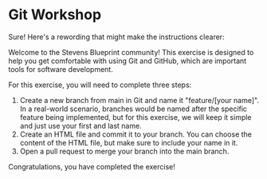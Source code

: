 # Git Workshop

Sure! Here's a rewording that might make the instructions clearer:

Welcome to the Stevens Blueprint community! This exercise is designed to help you get comfortable with using Git and GitHub, which are important tools for software development.

For this exercise, you will need to complete three steps:

1. Create a new branch from main in Git and name it "feature/[your name]". In a real-world scenario, branches would be named after the specific feature being implemented, but for this exercise, we will keep it simple and just use your first and last name.
2. Create an HTML file and commit it to your branch. You can choose the content of the HTML file, but make sure to include your name in it.
3. Open a pull request to merge your branch into the main branch.

Congratulations, you have completed the exercise!
